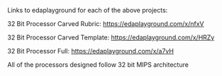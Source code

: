 Links to edaplayground for each of the above projects:

32 Bit Processor Carved Rubric: https://edaplayground.com/x/nfxV

32 Bit Processor Carved Template: https://edaplayground.com/x/HRZy

32 Bit Processor Full: https://edaplayground.com/x/a7vH


All of the processors designed follow 32 bit MIPS architecture
